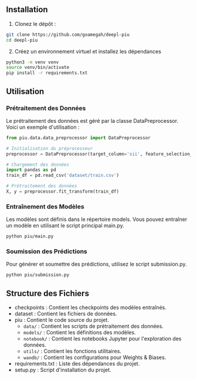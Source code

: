 ## Installation

1. Clonez le dépôt :

```sh
git clone https://github.com/goamegah/deepl-piu
cd deepl-piu
```

2. Créez un environnement virtuel et installez les dépendances 

```bash
python3 -m venv venv
source venv/bin/activate
pip install -r requirements.txt
```

## Utilisation
### Prétraitement des Données
Le prétraitement des données est géré par la classe DataPreprocessor. Voici un exemple d'utilisation :

```python
from piu.data.data_preprocessor import DataPreprocessor

# Initialisation du préprocesseur
preprocessor = DataPreprocessor(target_column='sii', feature_selection_method='lasso')

# Chargement des données
import pandas as pd
train_df = pd.read_csv('dataset/train.csv')

# Prétraitement des données
X, y = preprocessor.fit_transform(train_df)
```

### Entraînement des Modèles
Les modèles sont définis dans le répertoire models. Vous pouvez entraîner un modèle en utilisant le script principal main.py.

```bash
python piu/main.py
```

### Soumission des Prédictions
Pour générer et soumettre des prédictions, utilisez le script submission.py.

```bash
python piu/submission.py
```

## Structure des Fichiers
- checkpoints : Contient les checkpoints des modèles entraînés.
- dataset : Contient les fichiers de données.
- piu : Contient le code source du projet.
    - `data/` : Contient les scripts de prétraitement des données.
    - `models/` : Contient les définitions des modèles.
    - `notebook/` : Contient les notebooks Jupyter pour l'exploration des données.
    - `utils/` : Contient les fonctions utilitaires.
    - `wandb/` : Contient les configurations pour Weights & Biases.
- requirements.txt : Liste des dépendances du projet.
- setup.py : Script d'installation du projet.